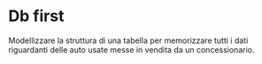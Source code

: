 # Db first

Modellizzare la struttura di una tabella per memorizzare tutti i dati riguardanti delle auto usate messe in vendita da un concessionario.